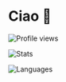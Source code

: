 # Ciao 👋

![Profile views](https://komarev.com/ghpvc/?&color=yellow&style=for-the-badge&username=LRNZ09)

![Stats](https://github-readme-stats.vercel.app/api?username=LRNZ09&border_radius=8&count_private=true&custom_title=Stats&include_all_commits=true&show_icons=true&theme=outrun)

![Languages](https://github-readme-stats.vercel.app/api/top-langs/?username=LRNZ09&border_radius=8&custom_title=Languages&langs_count=8&layout=compact&theme=outrun)
